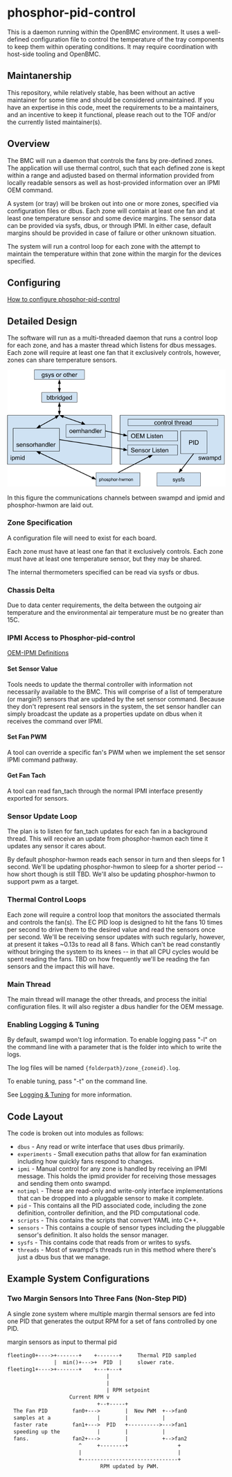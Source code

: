 # phosphor-pid-control

This is a daemon running within the OpenBMC environment. It uses a well-defined
configuration file to control the temperature of the tray components to keep
them within operating conditions. It may require coordination with host-side
tooling and OpenBMC.

## Maintanership
This repository, while relatively stable, has been without an active maintainer
for some time and should be considered unmaintained.  If you have an expertise
in this code, meet the requirements to be a maintainers, and an incentive to
keep it functional, please reach out to the TOF and/or the currently listed
maintainer(s).

## Overview

The BMC will run a daemon that controls the fans by pre-defined zones. The
application will use thermal control, such that each defined zone is kept within
a range and adjusted based on thermal information provided from locally readable
sensors as well as host-provided information over an IPMI OEM command.

A system (or tray) will be broken out into one or more zones, specified via
configuration files or dbus. Each zone will contain at least one fan and at
least one temperature sensor and some device margins. The sensor data can be
provided via sysfs, dbus, or through IPMI. In either case, default margins
should be provided in case of failure or other unknown situation.

The system will run a control loop for each zone with the attempt to maintain
the temperature within that zone within the margin for the devices specified.

## Configuring

[How to configure phosphor-pid-control](configure.md)

## Detailed Design

The software will run as a multi-threaded daemon that runs a control loop for
each zone, and has a master thread which listens for dbus messages. Each zone
will require at least one fan that it exclusively controls, however, zones can
share temperature sensors.

![Swampd Architecture](swampd_diagram.png "Swampd Architecture")

In this figure the communications channels between swampd and ipmid and
phosphor-hwmon are laid out.

### Zone Specification

A configuration file will need to exist for each board.

Each zone must have at least one fan that it exclusively controls. Each zone
must have at least one temperature sensor, but they may be shared.

The internal thermometers specified can be read via sysfs or dbus.

### Chassis Delta

Due to data center requirements, the delta between the outgoing air temperature
and the environmental air temperature must be no greater than 15C.

### IPMI Access to Phosphor-pid-control

[OEM-IPMI Definitions](ipmi.md)

#### Set Sensor Value

Tools needs to update the thermal controller with information not necessarily
available to the BMC. This will comprise of a list of temperature (or margin?)
sensors that are updated by the set sensor command. Because they don't represent
real sensors in the system, the set sensor handler can simply broadcast the
update as a properties update on dbus when it receives the command over IPMI.

#### Set Fan PWM

A tool can override a specific fan's PWM when we implement the set sensor IPMI
command pathway.

#### Get Fan Tach

A tool can read fan_tach through the normal IPMI interface presently exported
for sensors.

### Sensor Update Loop

The plan is to listen for fan_tach updates for each fan in a background thread.
This will receive an update from phosphor-hwmon each time it updates any sensor
it cares about.

By default phosphor-hwmon reads each sensor in turn and then sleeps for 1
second. We'll be updating phosphor-hwmon to sleep for a shorter period -- how
short though is still TBD. We'll also be updating phosphor-hwmon to support pwm
as a target.

### Thermal Control Loops

Each zone will require a control loop that monitors the associated thermals and
controls the fan(s). The EC PID loop is designed to hit the fans 10 times per
second to drive them to the desired value and read the sensors once per second.
We'll be receiving sensor updates with such regularly, however, at present it
takes ~0.13s to read all 8 fans. Which can't be read constantly without bringing
the system to its knees -- in that all CPU cycles would be spent reading the
fans. TBD on how frequently we'll be reading the fan sensors and the impact this
will have.

### Main Thread

The main thread will manage the other threads, and process the initial
configuration files. It will also register a dbus handler for the OEM message.

### Enabling Logging & Tuning

By default, swampd won't log information. To enable logging pass "-l" on the
command line with a parameter that is the folder into which to write the logs.

The log files will be named `{folderpath}/zone_{zoneid}.log`.

To enable tuning, pass "-t" on the command line.

See [Logging & Tuning](tuning.md) for more information.

## Code Layout

The code is broken out into modules as follows:

- `dbus` - Any read or write interface that uses dbus primarily.
- `experiments` - Small execution paths that allow for fan examination including
  how quickly fans respond to changes.
- `ipmi` - Manual control for any zone is handled by receiving an IPMI message.
  This holds the ipmid provider for receiving those messages and sending them
  onto swampd.
- `notimpl` - These are read-only and write-only interface implementations that
  can be dropped into a pluggable sensor to make it complete.
- `pid` - This contains all the PID associated code, including the zone
  definition, controller definition, and the PID computational code.
- `scripts` - This contains the scripts that convert YAML into C++.
- `sensors` - This contains a couple of sensor types including the pluggable
  sensor's definition. It also holds the sensor manager.
- `sysfs` - This contains code that reads from or writes to sysfs.
- `threads` - Most of swampd's threads run in this method where there's just a
  dbus bus that we manage.

## Example System Configurations

### Two Margin Sensors Into Three Fans (Non-Step PID)

A single zone system where multiple margin thermal sensors are fed into one PID
that generates the output RPM for a set of fans controlled by one PID.

margin sensors as input to thermal pid

```text
fleeting0+---->+-------+    +-------+     Thermal PID sampled
               |  min()+--->+  PID  |     slower rate.
fleeting1+---->+-------+    +---+---+
                                |
                                |
                                | RPM setpoint
                    Current RPM v
                             +--+-----+
  The Fan PID        fan0+--->        |  New PWM  +-->fan0
  samples at a               |        |           |
  faster rate        fan1+--->  PID   +---------->--->fan1
  speeding up the            |        |           |
  fans.              fan2+--->        |           +-->fan2
                       ^     +--------+                +
                       |                               |
                       +-------------------------------+
                              RPM updated by PWM.
```
